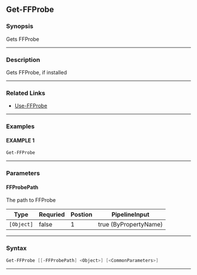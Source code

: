 
Get-FFProbe
-----------
### Synopsis
Gets FFProbe

---
### Description

Gets FFProbe, if installed

---
### Related Links
* [Use-FFProbe](Use-FFProbe.md)
---
### Examples
#### EXAMPLE 1
```PowerShell
Get-FFProbe
```

---
### Parameters
#### **FFProbePath**

The path to FFProbe



|Type          |Requried|Postion|PipelineInput        |
|--------------|--------|-------|---------------------|
|```[Object]```|false   |1      |true (ByPropertyName)|
---
### Syntax
```PowerShell
Get-FFProbe [[-FFProbePath] <Object>] [<CommonParameters>]
```
---


